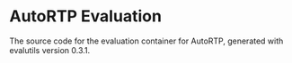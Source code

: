 # AutoRTP Evaluation

The source code for the evaluation container for
AutoRTP, generated with
evalutils version 0.3.1.

